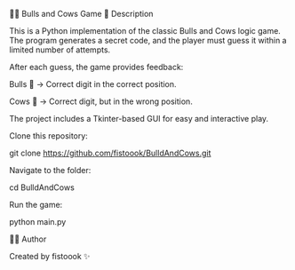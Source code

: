 🐂🐄 Bulls and Cows Game
📌 Description

This is a Python implementation of the classic Bulls and Cows logic game.
The program generates a secret code, and the player must guess it within a limited number of attempts.

After each guess, the game provides feedback:

Bulls 🐂 → Correct digit in the correct position.

Cows 🐄 → Correct digit, but in the wrong position.

The project includes a Tkinter-based GUI for easy and interactive play.


Clone this repository:

git clone https://github.com/fistoook/BulldAndCows.git


Navigate to the folder:

cd BulldAndCows


Run the game:

python main.py

👨‍💻 Author

Created by fistoook ✨
